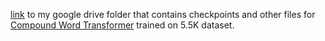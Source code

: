 [link](https://drive.google.com/drive/folders/1FnPELM6iW8dew1JRSDdbD0at1sAVNO58?usp=share_link) to my google drive folder that contains checkpoints and other files for [Compound Word Transformer](https://github.com/YatingMusic/compound-word-transformer) trained on 5.5K dataset.
